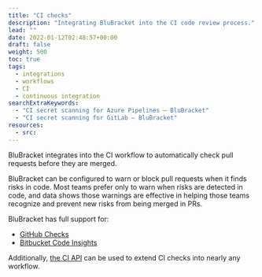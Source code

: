 ```yaml
---
title: "CI checks"
description: "Integrating BluBracket into the CI code review process."
lead: ""
date: 2022-01-12T02:48:57+00:00
draft: false
weight: 500
toc: true
tags:
  - integrations
  - workflows
  - CI
  - continuous integration
searchExtraKeywords:
  - "CI secret scanning for Azure Pipelines – BluBracket"
  - "CI secret scanning for GitLab – BluBracket"
resources:
  - src:
---
```


BluBracket integrates into the CI workflow to automatically check pull requests before they are merged.

BluBracket can be configured to warn or block pull requests when it finds risks in code. Most teams prefer only to warn when risks are detected in code, and data shows those warnings are effective in helping those teams recognize and prevent new risks from being merged in PRs.

BluBracket has full support for:

- [GitHub Checks](/how-to/ci-checks/github-checks/)
- [Bitbucket Code Insights](/how-to/ci-checks/bitbucket-insights/)

Additionally, [the CI API](/api/ci-checks/) can be used to extend CI checks into nearly any workflow.
